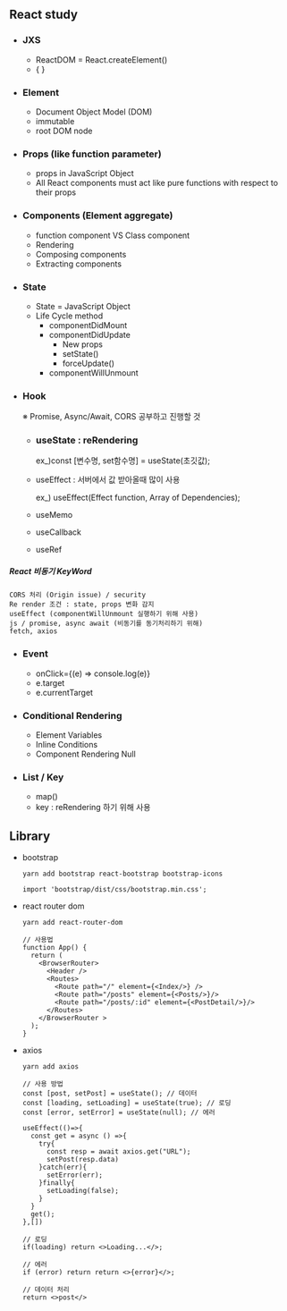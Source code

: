 ## React study

- ### JXS
  - ReactDOM = React.createElement()
  - { }
- ### Element
  - Document Object Model (DOM)
  - immutable
  - root DOM node
- ### Props (like function parameter)
  - props in JavaScript Object
  - All React components must act like pure functions with respect to their props
- ### Components (Element aggregate)
  - function component VS Class component
  - Rendering
  - Composing components
  - Extracting components
- ### State
  - State = JavaScript Object
  - Life Cycle method
    - componentDidMount
    - componentDidUpdate
      - New props
      - setState()
      - forceUpdate()
    - componentWillUnmount
- ### Hook

  ※ Promise, Async/Await, CORS 공부하고 진행할 것

  - ### useState : reRendering
    ex_)const [변수명, set함수명] = useState(초깃값);
  - useEffect : 서버에서 값 받아올때 많이 사용
    
    ex_) useEffect(Effect function, Array of Dependencies);
  - useMemo
  - useCallback
  - useRef

##### React 비동기 KeyWord
```
CORS 처리 (Origin issue) / security
Re render 조건 : state, props 변화 감지
useEffect (componentWillUnmount 실행하기 위해 사용)
js / promise, async await (비동기를 동기처리하기 위해)
fetch, axios
```

- ### Event
  - onClick={(e) => console.log(e)}
  - e.target
  - e.currentTarget
- ### Conditional Rendering
  - Element Variables
  - Inline Conditions
  - Component Rendering Null
- ### List / Key
  - map()
  - key : reRendering 하기 위해 사용

## Library
- bootstrap
  ```
  yarn add bootstrap react-bootstrap bootstrap-icons

  import 'bootstrap/dist/css/bootstrap.min.css';
  ```
- react router dom
  ```
  yarn add react-router-dom

  // 사용법
  function App() {
    return (
      <BrowserRouter>
        <Header />
        <Routes>
          <Route path="/" element={<Index/>} />
          <Route path="/posts" element={<Posts/>}/>
          <Route path="/posts/:id" element={<PostDetail/>}/>
        </Routes>
      </BrowserRouter >
    );
  }
  ```
- axios
  ```
  yarn add axios

  // 사용 방법 
  const [post, setPost] = useState(); // 데이터
  const [loading, setLoading] = useState(true); // 로딩
  const [error, setError] = useState(null); // 에러
  
  useEffect(()=>{
    const get = async () =>{
      try{
        const resp = await axios.get("URL");
        setPost(resp.data)
      }catch(err){
        setError(err);
      }finally{
        setLoading(false);
      }
    }
    get();
  },[])
  
  // 로딩
  if(loading) return <>Loading...</>;
  
  // 에러
  if (error) return return <>{error}</>;

  // 데이터 처리
  return <>post</>
  ```
